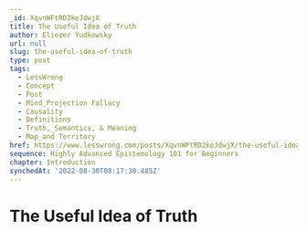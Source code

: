 ```yaml
---
_id: XqvnWFtRD2keJdwjX
title: The Useful Idea of Truth
author: Eliezer Yudkowsky
url: null
slug: the-useful-idea-of-truth
type: post
tags:
  - LessWrong
  - Concept
  - Post
  - Mind_Projection Fallacy
  - Causality
  - Definitions
  - Truth,_Semantics, & Meaning
  - Map_and Territory
href: https://www.lesswrong.com/posts/XqvnWFtRD2keJdwjX/the-useful-idea-of-truth
sequence: Highly Advanced Epistemology 101 for Beginners
chapter: Introduction
synchedAt: '2022-08-30T08:17:30.485Z'
---
```


# The Useful Idea of Truth
